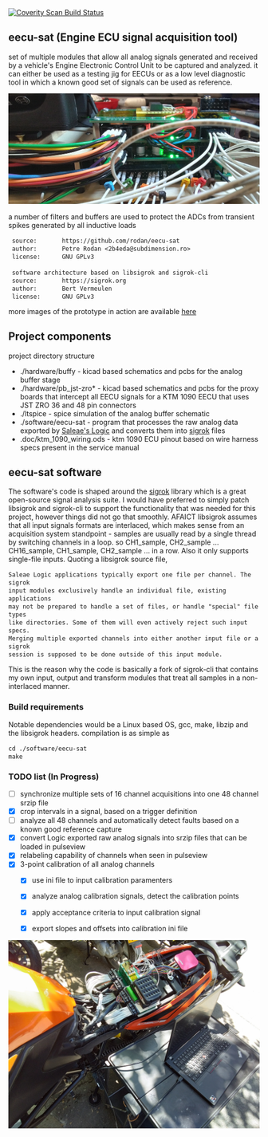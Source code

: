 <a href="https://scan.coverity.com/projects/rodan-eecu-sat">
  <img alt="Coverity Scan Build Status"
       src="https://scan.coverity.com/projects/30615/badge.svg"/>
</a>

## eecu-sat (Engine ECU signal acquisition tool)

set of multiple modules that allow all analog signals generated and received by a vehicle's Engine Electronic Control Unit to be captured and analyzed. it can either be used as a testing jig for EECUs or as a low level diagnostic tool in which a known good set of signals can be used as reference.

![logo](./doc/img/esat_analog_modules.jpg)

a number of filters and buffers are used to protect the ADCs from transient spikes generated by all inductive loads

```
 source:       https://github.com/rodan/eecu-sat
 author:       Petre Rodan <2b4eda@subdimension.ro>
 license:      GNU GPLv3

 software architecture based on libsigrok and sigrok-cli
 source:       https://sigrok.org
 author:       Bert Vermeulen
 license:      GNU GPLv3
```

more images of the prototype in action are available [here](https://photos.app.goo.gl/Gay5FS8gsCTZkYcH9)

## Project components

project directory structure

 * ./hardware/buffy - kicad based schematics and pcbs for the analog buffer stage
 * ./hardware/pb\_jst-zro*  - kicad based schematics and pcbs for the proxy boards that intercept all EECU signals for a KTM 1090 EECU that uses JST ZRO 36 and 48 pin connectors
 * ./ltspice - spice simulation of the analog buffer schematic
 * ./software/eecu-sat - program that processes the raw analog data exported by [Saleae's Logic](https://www.saleae.com/pages/downloads) and converts them into [sigrok](https://sigrok.org/wiki/File_format:Sigrok/v2) files
 * .doc/ktm\_1090\_wiring.ods - ktm 1090 ECU pinout based on wire harness specs present in the service manual

## eecu-sat software

The software's code is shaped around the [sigrok](https://sigrok.org) library which is a great open-source signal analysis suite. I would have preferred to simply patch libsigrok and sigrok-cli to support the functionality that was needed for this project, however things did not go that smoothly. AFAICT libsigrok assumes that all input signals formats are interlaced, which makes sense from an acquisition system standpoint - samples are usually read by a single thread by switching channels in a loop. so CH1\_sample, CH2\_sample ... CH16\_sample, CH1\_sample, CH2\_sample ... in a row. Also it only supports single-file inputs. Quoting a libsigrok source file,

```
Saleae Logic applications typically export one file per channel. The sigrok
input modules exclusively handle an individual file, existing applications
may not be prepared to handle a set of files, or handle "special" file types
like directories. Some of them will even actively reject such input specs.
Merging multiple exported channels into either another input file or a sigrok
session is supposed to be done outside of this input module.
```

This is the reason why the code is basically a fork of sigrok-cli that contains my own input, output and transform modules that treat all samples in a non-interlaced manner.

### Build requirements

Notable dependencies would be a Linux based OS, gcc, make, libzip and the libsigrok headers. compilation is as simple as

```
cd ./software/eecu-sat
make
```

### TODO list (In Progress)

- [ ] synchronize multiple sets of 16 channel acquisitions into one 48 channel srzip file
 - [x] crop intervals in a signal, based on a trigger definition
- [ ] analyze all 48 channels and automatically detect faults based on a known good reference capture
- [x] convert Logic exported raw analog signals into srzip files that can be loaded in pulseview
- [x] relabeling capability of channels when seen in pulseview
- [x] 3-point calibration of all analog channels
  - [x] use ini file to input calibration paramenters
  - [x] analyze analog calibration signals, detect the calibration points
  - [x] apply acceptance criteria to input calibration signal
  - [x] export slopes and offsets into calibration ini file


![tool in use](./doc/img/esat_in_use.jpg)

